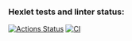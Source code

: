 ### Hexlet tests and linter status:
 [![Actions Status](https://github.com/KruglovDV/rails-project-65/workflows/hexlet-check/badge.svg)](https://github.com/KruglovDV/rails-project-65/actions)
[![CI](https://github.com/KruglovDV/rails-project-65/actions/workflows/main.yml/badge.svg)](https://github.com/KruglovDV/rails-project-65/actions/workflows/main.yml)
